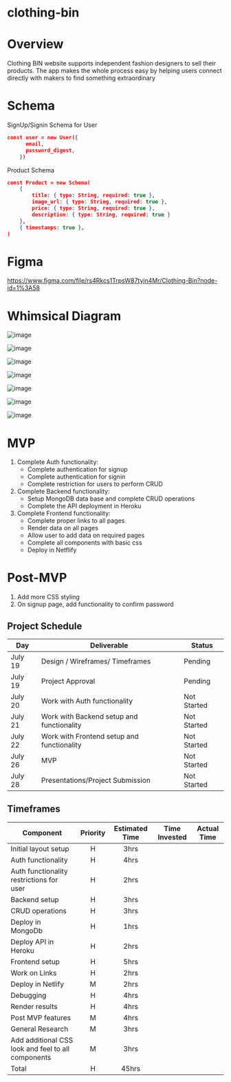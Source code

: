 # clothing-bin


# Overview

Clothing BIN website supports independent fashion designers to sell their products. The app makes the whole process easy by helping users connect directly with makers to find something extraordinary

# Schema

SignUp/Signin Schema for User
```JSON
const user = new User({
      email,
      password_digest,
    })
```
    
Product Schema
```JSON
const Product = new Schema(
    {
        title: { type: String, required: true },
        image_url: { type: String, required: true },
        price: { type: String, required: true },
        description: { type: String, required: true }
    },
    { timestamps: true },
)
```

# Figma 
https://www.figma.com/file/rs4Rkcs1TrpsW87tyjn4Mr/Clothing-Bin?node-id=1%3A58

# Whimsical Diagram

![image](https://user-images.githubusercontent.com/84349667/126210996-d7639675-c9bc-4ded-872a-9a977c9a0904.png)

![image](https://user-images.githubusercontent.com/84349667/126211673-b4cfc1ae-6a4e-4f22-8ac0-074fd7111938.png)

![image](https://user-images.githubusercontent.com/84349667/126212030-6593bb41-f160-432a-939b-525ff641b80c.png)

![image](https://user-images.githubusercontent.com/84349667/126212765-e986bca1-7f45-4c77-859b-8eca655fdb70.png)

![image](https://user-images.githubusercontent.com/84349667/126213211-5c47083f-f9d5-4b15-907a-ea66d2e8239d.png)

![image](https://user-images.githubusercontent.com/84349667/126213395-0a80bba5-79e3-4b53-afd8-94fb3ed6ff7a.png)

![image](https://user-images.githubusercontent.com/84349667/126213997-c70a3c0d-3597-43df-9bbf-21699228f97d.png)



# MVP

1. Complete Auth functionality:
   - Complete authentication for signup
   - Complete authentication for signin
   - Complete restriction for users to perform CRUD
2. Complete Backend functionality: 
   - Setup MongoDB data base and complete CRUD operations
   - Complete the API deployment in Heroku 
3. Complete Frontend functionality:
   - Complete proper links to all pages
   - Render data on all pages
   - Allow user to add data on required pages 
   - Complete all components with basic css
   - Deploy in Netflify

# Post-MVP

1. Add more CSS styling
2. On signup page, add functionality to confirm password

## Project Schedule
|  Day  | Deliverable | Status |
|-------|-------------| -------|
|July 19| Design / Wireframes/ Timeframes | Pending
|July 19| Project Approval | Pending
|July 20| Work with Auth functionality | Not Started
|July 21| Work with Backend setup and functionality| Not Started
|July 22| Work with Frontend setup and functionality | Not Started
|July 26| MVP  | Not Started          
|July 28| Presentations/Project Submission | Not Started


## Timeframes
| Component | Priority | Estimated Time | Time Invested | Actual Time |
| --------- | :------: | :------------: | :-----------: | :---------: |
| Initial layout setup | H | 3hrs| 
| Auth functionality | H| 4hrs| 
| Auth functionality restrictions for user | H| 2hrs| 
| Backend setup | H| 3hrs| 
| CRUD operations | H | 3hrs|  
| Deploy in MongoDb | H | 1hrs|  
| Deploy API in Heroku | H | 2hrs|
| Frontend setup | H | 5hrs|
| Work on Links | H | 2hrs|
| Deploy in Netlify | M| 2hrs| 
| Debugging | H | 4hrs| 
| Render results | H | 4hrs| 
| Post MVP features | M | 4hrs|
| General Research | M | 3hrs|
| Add additional CSS look and feel to all components | M | 3hrs| 
| Total | H | 45hrs| 
